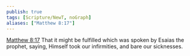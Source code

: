 ```yaml
---
publish: true
tags: [Scripture/NewT, noGraph]
aliases: ["Matthew 8:17"]
---
```

[Matthew 8:17](https://churchofjesuschrist.org/study/scriptures/nt/matt/8?lang=eng&id=p17#p17) That it might be fulfilled which was spoken by Esaias the prophet, saying, Himself took our infirmities, and bare our sicknesses.
